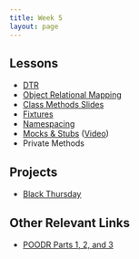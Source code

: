 ```yaml
---
title: Week 5
layout: page
---
```


## Lessons

* [DTR](https://docs.google.com/document/d/1zMtgWhODQuP3KBNhrg6PtmPUkw0DIskqgggeyEzYZi4/edit)
* [Object Relational Mapping](../lessons/object_relational_mapping)
* [Class Methods Slides](../slides/class_methods)
* [Fixtures](../lessons/fixtures)
* [Namespacing](../lessons/intro_to_namespacing)
* [Mocks & Stubs](../lessons/mocks_stubs) ([Video](https://vimeo.com/157333800))
* Private Methods

## Projects

* [Black Thursday](../projects/black_thursday)

## Other Relevant Links

* [POODR Parts 1, 2, and 3](../lessons/performance_of_code)
